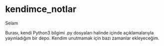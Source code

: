 # kendimce_notlar

Selam

Burası, kendi Python3 bilgimi .py dosyaları halinde içinde açıklamalarıyla yayınladığım bir depo.
Kendim unutmamak için bazı zamanlar ekleyeceğim.
